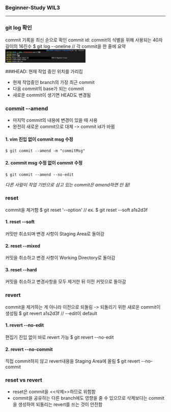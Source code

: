 ### Beginner-Study WIL3
---
### git log 확인
commit 기록을 최신 순으로 확인
commit id: commit의 식별을 위해 사용되는 40자 길이의 16진수
    $ git log --oneline // 각 commit을 한 줄에 요약   
<img src="/Week3/git_log.jpg" width="50%" alt="Git Log"></img>   

###HEAD: 현재 작업 중인 위치를 가리킴
- 현재 작업중인 branch의 가장 최근 commit
- 다음 commit의 base가 되는 commit
- 새로운 commit이 생기면 HEAD도 변경됨

### commit --amend
- 마지막 commit의 내용에 변경이 있을 때 사용
- 완전히 새로운 commit으로 대체 -> commit id가 바뀜

#### 1. vim 진입 없이 commit msg 수정
    $ git commit --amend -m "commitMsg"

#### 2. commit msg 수정 없이 commit 수정
    $ git commit --amend --no-edit
_다른 사람이 작업 기반으로 삼고 있는 commit은 amend하면 안 됨!_

### reset
commit을 제거함
    $ git reset '--option' <commitID> // ex. $ git reset --soft a1s2d3f
#### 1. reset --soft
커밋만 취소되며 변경 사항이 Staging Area로 돌아감
#### 2. reset --mixed
커밋을 취소하고 변경 사항이 Working Directory로 돌아감
#### 3. reset --hard
커밋을 취소하고 변경사항을 모두 제거한 뒤 이전 커밋으로 돌아감

### revert
commit을 제거하는 게 아니라 이전으로 되돌림 -> 되돌리기 위한 새로운 commit이 생성됨
    $ git revert a1s2d3f // --edit이 default

#### 1. revert --no-edit
편집기 진입 없이 바로 revert 가능
    $ git revert --no-edit <commitID>
#### 2. revert --no-commit
직접 commit하지 않고 revert내용을 Staging Area에 올림
    $ git revert --no-commit <commitID>

### reset vs revert
- reset은 commit을 <<삭제>>하므로 위험함
- commit을 공유하는 다른 branch에도 영향을 줄 수 있으므로 삭제보다는 commit을 생성하여 되돌리는 revert를 쓰는 것이 안전함